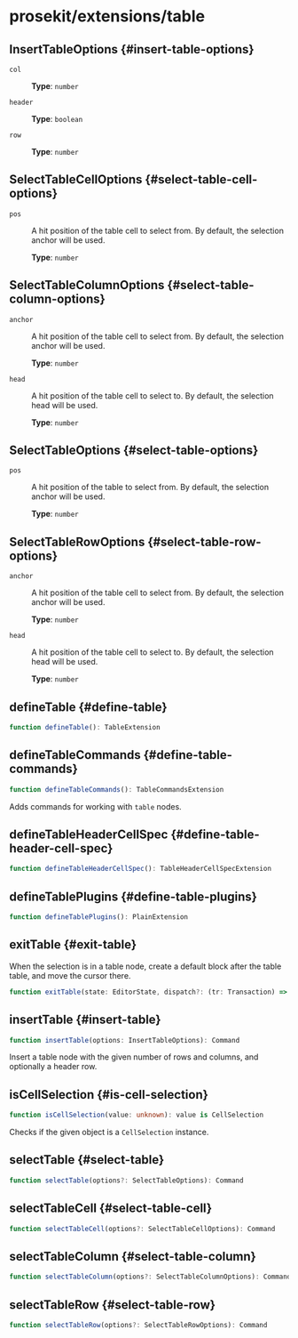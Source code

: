 # prosekit/extensions/table

## InsertTableOptions {#insert-table-options}

<dl>

<dt>

`col`

</dt>

<dd>

**Type**: `number`

</dd>

<dt>

`header`

</dt>

<dd>

**Type**: `boolean`

</dd>

<dt>

`row`

</dt>

<dd>

**Type**: `number`

</dd>

</dl>

## SelectTableCellOptions {#select-table-cell-options}

<dl>

<dt>

`pos`

</dt>

<dd>

A hit position of the table cell to select from. By default, the selection
anchor will be used.

**Type**: `number`

</dd>

</dl>

## SelectTableColumnOptions {#select-table-column-options}

<dl>

<dt>

`anchor`

</dt>

<dd>

A hit position of the table cell to select from. By default, the selection
anchor will be used.

**Type**: `number`

</dd>

<dt>

`head`

</dt>

<dd>

A hit position of the table cell to select to. By default, the selection
head will be used.

**Type**: `number`

</dd>

</dl>

## SelectTableOptions {#select-table-options}

<dl>

<dt>

`pos`

</dt>

<dd>

A hit position of the table to select from. By default, the selection
anchor will be used.

**Type**: `number`

</dd>

</dl>

## SelectTableRowOptions {#select-table-row-options}

<dl>

<dt>

`anchor`

</dt>

<dd>

A hit position of the table cell to select from. By default, the selection
anchor will be used.

**Type**: `number`

</dd>

<dt>

`head`

</dt>

<dd>

A hit position of the table cell to select to. By default, the selection
head will be used.

**Type**: `number`

</dd>

</dl>

## defineTable {#define-table}

```ts
function defineTable(): TableExtension
```

## defineTableCommands {#define-table-commands}

```ts
function defineTableCommands(): TableCommandsExtension
```

Adds commands for working with `table` nodes.

## defineTableHeaderCellSpec {#define-table-header-cell-spec}

```ts
function defineTableHeaderCellSpec(): TableHeaderCellSpecExtension
```

## defineTablePlugins {#define-table-plugins}

```ts
function defineTablePlugins(): PlainExtension
```

## exitTable {#exit-table}

When the selection is in a table node, create a default block after the table
table, and move the cursor there.

```ts
function exitTable(state: EditorState, dispatch?: (tr: Transaction) => void, view?: EditorView): boolean
```

## insertTable {#insert-table}

```ts
function insertTable(options: InsertTableOptions): Command
```

Insert a table node with the given number of rows and columns, and optionally
a header row.

## isCellSelection {#is-cell-selection}

```ts
function isCellSelection(value: unknown): value is CellSelection
```

Checks if the given object is a `CellSelection` instance.

## selectTable {#select-table}

```ts
function selectTable(options?: SelectTableOptions): Command
```

## selectTableCell {#select-table-cell}

```ts
function selectTableCell(options?: SelectTableCellOptions): Command
```

## selectTableColumn {#select-table-column}

```ts
function selectTableColumn(options?: SelectTableColumnOptions): Command
```

## selectTableRow {#select-table-row}

```ts
function selectTableRow(options?: SelectTableRowOptions): Command
```
